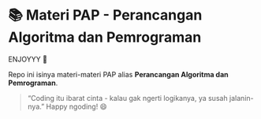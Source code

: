 # 📚 Materi PAP - Perancangan Algoritma dan Pemrograman

ENJOYYY 🎉

Repo ini isinya materi-materi PAP alias **Perancangan Algoritma dan Pemrograman**.  

> “Coding itu ibarat cinta - kalau gak ngerti logikanya, ya susah jalanin-nya.”
Happy ngoding! 😄
